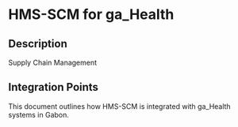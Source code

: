 # HMS-SCM for ga_Health

## Description

Supply Chain Management

## Integration Points

This document outlines how HMS-SCM is integrated with ga_Health systems in Gabon.

